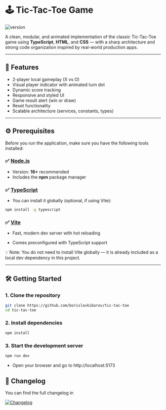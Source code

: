 # 🕹️ Tic-Tac-Toe Game

![version](https://img.shields.io/badge/version-1.0.0-blue.svg)

A clean, modular, and animated implementation of the classic Tic-Tac-Toe game using **TypeScript**, **HTML**, and **CSS** — with a sharp architecture and strong code organization inspired by real-world production apps.

---

## 🚀 Features

- 2-player local gameplay (X vs O)
- Visual player indicator with animated turn dot
- Dynamic score tracking
- Responsive and styled UI
- Game result alert (win or draw)
- Reset functionality
- Scalable architecture (services, constants, types)

---

## ⚙️ Prerequisites

Before you run the application, make sure you have the following tools installed:

### ✅ [Node.js](https://nodejs.org/)
- Version: **16+** recommended
- Includes the **npm** package manager

### ✅ [TypeScript](https://www.typescriptlang.org/)
- You can install it globally (optional, if using Vite):

```bash
npm install -g typescript
```

### ✅ [Vite](https://vite.dev)
- Fast, modern dev server with hot reloading

- Comes preconfigured with TypeScript support

💡 Note: You do not need to install Vite globally — it is already included as a local dev dependency in this project.

---

## 🛠️ Getting Started

### 1. Clone the repository

```bash
git clone https://github.com/borislavkibarov/tic-tac-toe
cd tic-tac-toe
```

### 2. Install dependencies

```bash
npm install
```

### 3. Start the development server

```bash
npm run dev
```

- Open your browser and go to http://localhost:5173

## 📄 Changelog

You can find the full changelog in 

[![Changelog](https://img.shields.io/badge/changelog-md-blue)](./CHANGELOG.md)

